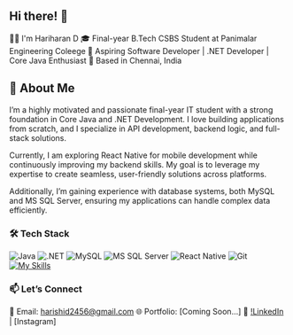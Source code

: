 ## Hi there!  👋

👨‍💻 I'm Hariharan D
🎓 Final-year B.Tech CSBS Student at Panimalar Engineering Coleege
💼 Aspiring Software Developer | .NET Developer | Core Java Enthusiast 
📍 Based in Chennai, India

## 🚀 About Me
I’m a highly motivated and passionate final-year IT student with a strong foundation in Core Java and .NET Development. I love building applications from scratch, and I specialize in API development, backend logic, and full-stack solutions.

Currently, I am exploring React Native for mobile development while continuously improving my backend skills. My goal is to leverage my expertise to create seamless, user-friendly solutions across platforms.

Additionally, I’m gaining experience with database systems, both MySQL and MS SQL Server, ensuring my applications can handle complex data efficiently.


### 🛠️ Tech Stack

![Java](https://img.shields.io/badge/Java-ED8B00?style=for-the-badge&logo=java&logoColor=white)
![.NET](https://img.shields.io/badge/.NET-512BD4?style=for-the-badge&logo=.net&logoColor=white)
![MySQL](https://img.shields.io/badge/MySQL-4479A1?style=for-the-badge&logo=mysql&logoColor=white)
![MS SQL Server](https://img.shields.io/badge/MS_SQL_Server-CC2927?style=for-the-badge&logo=microsoft-sql-server&logoColor=white)
![React Native](https://img.shields.io/badge/React_Native-20232F?style=for-the-badge&logo=react&logoColor=61DAFB)
![Git](https://img.shields.io/badge/Git-F05032?style=for-the-badge&logo=git&logoColor=white)
[![My Skills](https://skillicons.dev/icons?i=html,css,nodejs)](https://skillicons.dev)

### 📫 Let’s Connect
💌 Email: harishid2456@gmail.com
🌐 Portfolio: [Coming Soon...]
🔗 [!LinkedIn](https://www.linkedin.com/in/hariharand23) | [Instagram]
